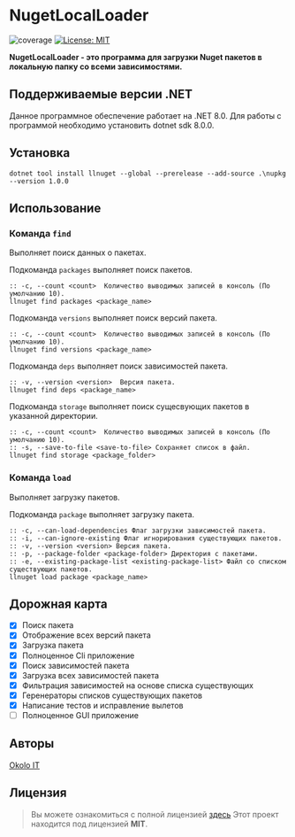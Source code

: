 # NugetLocalLoader

![coverage](https://img.shields.io/badge/version-1.1.0-blue)
[![License: MIT](https://img.shields.io/badge/License-MIT-green.svg)](https://github.com/SilverWolf2k20/OkoloIt.Utilities.Logging/blob/master/LICENSE.md)

**NugetLocalLoader - это программа для загрузки Nuget пакетов в локальную папку со всеми зависимостями.**

## Поддерживаемые версии .NET

Данное программное обеспечение работает на .NET 8.0. Для работы с программой необходимо установить dotnet sdk 8.0.0.

## Установка

``` batch
dotnet tool install llnuget --global --prerelease --add-source .\nupkg --version 1.0.0
```

## Использование

### Команда `find`

Выполняет поиск данных о пакетах.

Подкоманда `packages` выполняет поиск пакетов.

``` batch
:: -c, --count <count>  Количество выводимых записей в консоль (По умолчанию 10).
llnuget find packages <package_name>
```
Подкоманда `versions` выполняет поиск версий пакета.

``` batch
:: -c, --count <count>  Количество выводимых записей в консоль (По умолчанию 10).
llnuget find versions <package_name>
```

Подкоманда `deps` выполняет поиск зависимостей пакета.

``` batch
:: -v, --version <version>  Версия пакета.
llnuget find deps <package_name>
```

Подкоманда `storage` выполняет поиск сущесвующих пакетов в указанной директории.

``` batch
:: -c, --count <count>  Количество выводимых записей в консоль (По умолчанию 10).
:: -s, --save-to-file <save-to-file> Сохраняет список в файл.
llnuget find storage <package_folder>
```

### Команда `load`

Выполняет загрузку пакетов.

Подкоманда `package` выполняет загрузку пакета.

``` batch
:: -c, --can-load-dependencies Флаг загрузки зависимостей пакета.
:: -i, --can-ignore-existing Флаг игнорирования существующих пакетов.
:: -v, --version <version> Версия пакета.
:: -p, --package-folder <package-folder> Директория с пакетами.
:: -e, --existing-package-list <existing-package-list> Файл со списком существующих пакетов.
llnuget load package <package_name>
```

## Дорожная карта

- [X] Поиск пакета
- [X] Отображение всех версий пакета
- [X] Загрузка пакета
- [X] Полноценное Cli приложение
- [X] Поиск зависимостей пакета
- [X] Загрузка всех зависимостей пакета
- [X] Фильтрация зависимостей на основе списка существующих
- [X] Геренераторы списков существующих пакетов
- [X] Написание тестов и исправление вылетов
- [ ] Полноценное GUI приложение

## Авторы

[Okolo IT](https://vk.com/okolo_it_govnokoding)

## Лицензия
>Вы можете ознакомиться с полной лицензией [здесь](https://github.com/SilverWolf2k20/NugetLocalLoader/blob/master/LICENSE.md)
Этот проект находится под лицензией **MIT**.
